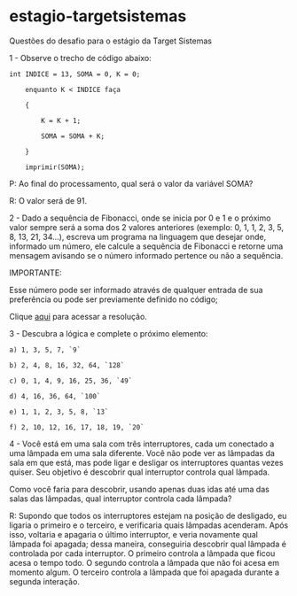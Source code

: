 # estagio-targetsistemas
Questões do desafio para o estágio da Target Sistemas

1 - Observe o trecho de código abaixo: 
```
int INDICE = 13, SOMA = 0, K = 0; 

 	enquanto K < INDICE faça 

	{ 

		K = K + 1; 

		SOMA = SOMA + K; 

	} 

 	imprimir(SOMA); 
```
P: Ao final do processamento, qual será o valor da variável SOMA?

R: O valor será de 91.

2 - Dado a sequência de Fibonacci, onde se inicia por 0 e 1 e o próximo valor sempre será a soma dos 2 valores anteriores (exemplo: 0, 1, 1, 2, 3, 5, 8, 13, 21, 34...), escreva um programa na linguagem que desejar onde, informado um número, ele calcule a sequência de Fibonacci e retorne uma mensagem avisando se o número informado pertence ou não a sequência.

IMPORTANTE:  

Esse número pode ser informado através de qualquer entrada de sua preferência ou pode ser previamente definido no código; 

Clique [aqui](/resoluções/fibonacci.py) para acessar a resolução.

3 - Descubra a lógica e complete o próximo elemento:  
```
a) 1, 3, 5, 7, `9`

b) 2, 4, 8, 16, 32, 64, `128`

c) 0, 1, 4, 9, 16, 25, 36, `49`

d) 4, 16, 36, 64, `100`

e) 1, 1, 2, 3, 5, 8, `13`

f) 2, 10, 12, 16, 17, 18, 19, `20`
```

4 - Você está em uma sala com três interruptores, cada um conectado a uma lâmpada em uma sala diferente. Você não pode ver as lâmpadas da sala em que está, mas pode ligar e desligar os interruptores quantas vezes quiser. Seu objetivo é descobrir qual interruptor controla qual lâmpada.

Como você faria para descobrir, usando apenas duas idas até uma das salas das lâmpadas, qual interruptor controla cada lâmpada?  

R: Supondo que todos os interruptores estejam na posição de desligado, eu ligaria o primeiro e o terceiro, e verificaria quais lâmpadas acenderam. Após isso, voltaria e apagaria o último interruptor, e veria novamente qual lâmpada foi apagada; dessa maneira, conseguiria descobrir qual lâmpada é controlada por cada interruptor.
    O primeiro controla a lâmpada que ficou acesa o tempo todo.
    O segundo controla a lâmpada que não foi acesa em momento algum.
    O terceiro controla a lâmpada que foi apagada durante a segunda interação.

